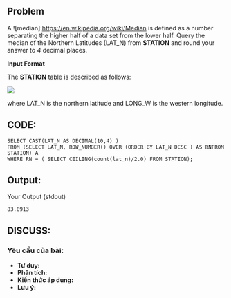 ## Problem

A  ![median]:https://en.wikipedia.org/wiki/Median is defined as a number separating the higher half of a data set from the lower half. Query the median of the Northern Latitudes (LAT_N) from **STATION** and round your answer to _4_ decimal places.

**Input Format**

The **STATION** table is described as follows:

![](https://s3.amazonaws.com/hr-challenge-images/9336/1449345840-5f0a551030-Station.jpg)

where LAT_N is the northern latitude and LONG_W is the western longitude.

## CODE:

    SELECT CAST(LAT_N AS DECIMAL(10,4) )
    FROM (SELECT LAT_N, ROW_NUMBER() OVER (ORDER BY LAT_N DESC ) AS RNFROM STATION) A
    WHERE RN = ( SELECT CEILING(count(lat_n)/2.0) FROM STATION);
    
## Output:
Your Output (stdout)

    83.8913  

## DISCUSS:
### Yêu cầu của bài: 
- **Tư duy:** 
- **Phân tích:**
- **Kiến thức áp dụng:**
- **Lưu ý:**


